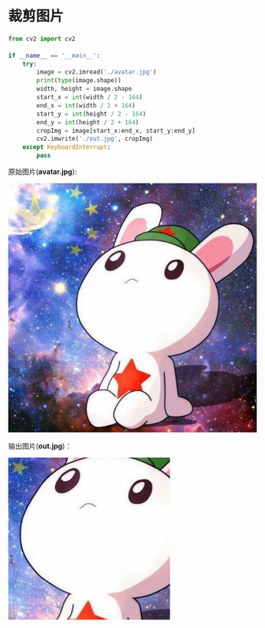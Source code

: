 # 裁剪图片

```py
from cv2 import cv2

if __name__ == '__main__':
    try:
        image = cv2.imread('./avatar.jpg')
        print(type(image.shape))
        width, height = image.shape
        start_x = int(width / 2 - 164)
        end_x = int(width / 2 + 164)
        start_y = int(height / 2 - 164)
        end_y = int(height / 2 + 164)
        cropImg = image[start_x:end_x, start_y:end_y]
        cv2.imwrite('./out.jpg', cropImg)
    except KeyboardInterrupt:
        pass
```

原始图片(**avatar.jpg**):

![avatar](assets/images/avatar.jpg)

输出图片(**out.jpg**)：

![out](assets/images/out.jpg)

